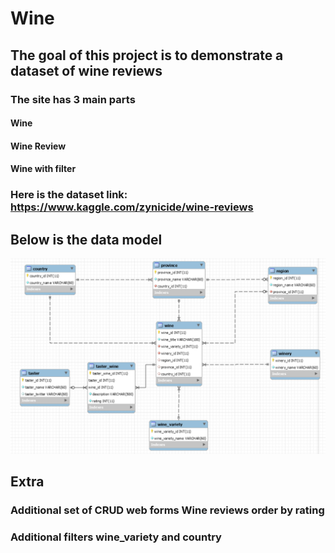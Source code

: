 # Wine
## The goal of this project is to demonstrate a dataset of wine reviews
### The site has 3 main parts
#### Wine
#### Wine Review
#### Wine with filter
### Here is the dataset link: https://www.kaggle.com/zynicide/wine-reviews
## Below is the data model
![GitHub Logo](/static/img/model.png)
## Extra
### Additional set of CRUD web forms Wine reviews order by rating
### Additional filters wine_variety and country

